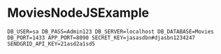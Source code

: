 # MoviesNodeJSExample

``
DB_USER=sa
DB_PASS=Admin123
DB_SERVER=localhost
DB_DATABASE=Movies
DB_PORT=1433
APP_PORT=8090
SECRET_KEY=jasasdbn#djasbn1234247
SENDGRID_API_KEY=21asd2a1sd5
``
